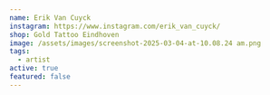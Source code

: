 ```yaml
---
name: Erik Van Cuyck
instagram: https://www.instagram.com/erik_van_cuyck/
shop: Gold Tattoo Eindhoven
image: /assets/images/screenshot-2025-03-04-at-10.08.24 am.png
tags:
  - artist
active: true
featured: false
---
```

